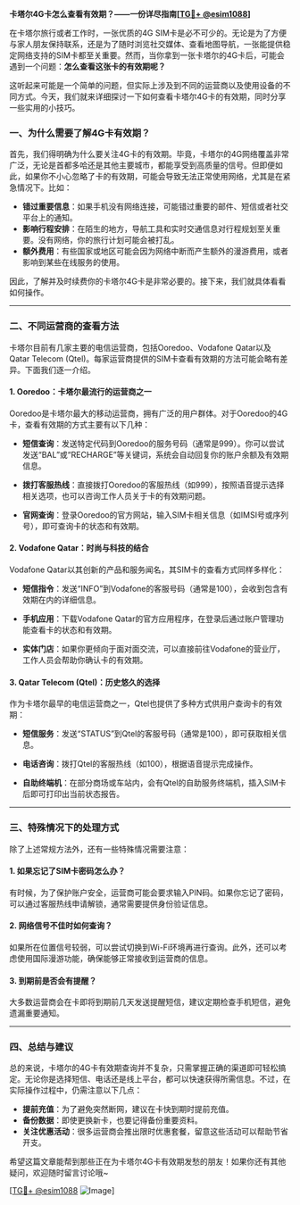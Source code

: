 **卡塔尔4G卡怎么查看有效期？——一份详尽指南[[TG💪+ @esim1088](https://t.me/s/esim1088)]**

在卡塔尔旅行或者工作时，一张优质的4G SIM卡是必不可少的。无论是为了方便与家人朋友保持联系，还是为了随时浏览社交媒体、查看地图导航，一张能提供稳定网络支持的SIM卡都至关重要。然而，当你拿到一张卡塔尔的4G卡后，可能会遇到一个问题：**怎么查看这张卡的有效期呢？**  

这听起来可能是一个简单的问题，但实际上涉及到不同的运营商以及使用设备的不同方式。今天，我们就来详细探讨一下如何查看卡塔尔4G卡的有效期，同时分享一些实用的小技巧。

### 一、为什么需要了解4G卡有效期？

首先，我们得明确为什么要关注4G卡的有效期。毕竟，卡塔尔的4G网络覆盖非常广泛，无论是首都多哈还是其他主要城市，都能享受到高质量的信号。但即便如此，如果你不小心忽略了卡的有效期，可能会导致无法正常使用网络，尤其是在紧急情况下。比如：

- **错过重要信息**：如果手机没有网络连接，可能错过重要的邮件、短信或者社交平台上的通知。
- **影响行程安排**：在陌生的地方，导航工具和实时交通信息对行程规划至关重要。没有网络，你的旅行计划可能会被打乱。
- **额外费用**：有些国家或地区可能会因为网络中断而产生额外的漫游费用，或者影响到某些在线服务的使用。

因此，了解并及时续费你的卡塔尔4G卡是非常必要的。接下来，我们就具体看看如何操作。

---

### 二、不同运营商的查看方法

卡塔尔目前有几家主要的电信运营商，包括Ooredoo、Vodafone Qatar以及Qatar Telecom (Qtel)。每家运营商提供的SIM卡查看有效期的方法可能会略有差异。下面我们逐一介绍。

#### 1. Ooredoo：卡塔尔最流行的运营商之一

Ooredoo是卡塔尔最大的移动运营商，拥有广泛的用户群体。对于Ooredoo的4G卡，查看有效期的方式主要有以下几种：

- **短信查询**：发送特定代码到Ooredoo的服务号码（通常是999）。你可以尝试发送“BAL”或“RECHARGE”等关键词，系统会自动回复你的账户余额及有效期信息。
  
- **拨打客服热线**：直接拨打Ooredoo的客服热线（如999），按照语音提示选择相关选项，也可以咨询工作人员关于卡的有效期问题。

- **官网查询**：登录Ooredoo的官方网站，输入SIM卡相关信息（如IMSI号或序列号），即可查询卡的状态和有效期。

#### 2. Vodafone Qatar：时尚与科技的结合

Vodafone Qatar以其创新的产品和服务闻名，其SIM卡的查看方式同样多样化：

- **短信指令**：发送“INFO”到Vodafone的客服号码（通常是100），会收到包含有效期在内的详细信息。
  
- **手机应用**：下载Vodafone Qatar的官方应用程序，在登录后通过账户管理功能查看卡的状态和有效期。

- **实体门店**：如果你更倾向于面对面交流，可以直接前往Vodafone的营业厅，工作人员会帮助你确认卡的有效期。

#### 3. Qatar Telecom (Qtel)：历史悠久的选择

作为卡塔尔最早的电信运营商之一，Qtel也提供了多种方式供用户查询卡的有效期：

- **短信服务**：发送“STATUS”到Qtel的客服号码（通常是100），即可获取相关信息。
  
- **电话咨询**：拨打Qtel的客服热线（如100），根据语音提示完成操作。

- **自助终端机**：在部分商场或车站内，会有Qtel的自助服务终端机，插入SIM卡后即可打印出当前状态报告。

---

### 三、特殊情况下的处理方式

除了上述常规方法外，还有一些特殊情况需要注意：

#### 1. 如果忘记了SIM卡密码怎么办？

有时候，为了保护账户安全，运营商可能会要求输入PIN码。如果你忘记了密码，可以通过客服热线申请解锁，通常需要提供身份验证信息。

#### 2. 网络信号不佳时如何查询？

如果所在位置信号较弱，可以尝试切换到Wi-Fi环境再进行查询。此外，还可以考虑使用国际漫游功能，确保能够正常接收到运营商的信息。

#### 3. 到期前是否会有提醒？

大多数运营商会在卡即将到期前几天发送提醒短信，建议定期检查手机短信，避免遗漏重要通知。

---

### 四、总结与建议

总的来说，卡塔尔的4G卡有效期查询并不复杂，只需掌握正确的渠道即可轻松搞定。无论你是选择短信、电话还是线上平台，都可以快速获得所需信息。不过，在实际操作过程中，仍需注意以下几点：

- **提前充值**：为了避免突然断网，建议在卡快到期时提前充值。
- **备份数据**：即使更换新卡，也要记得备份重要资料。
- **关注优惠活动**：很多运营商会推出限时优惠套餐，留意这些活动可以帮助节省开支。

希望这篇文章能帮到那些正在为卡塔尔4G卡有效期发愁的朋友！如果你还有其他疑问，欢迎随时留言讨论哦~

[[TG💪+ @esim1088](https://t.me/s/esim1088) ![Image](https://i.postimg.cc/4NQfJmqS/Snipaste-2025-05-13-00-14-12.png)]